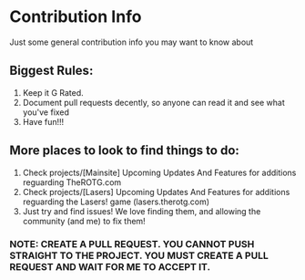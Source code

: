 # Contribution Info
Just some general contribution info you may want to know about

## Biggest Rules:
1) Keep it G Rated.
2) Document pull requests decently, so anyone can read it and see what you've fixed
3) Have fun!!! 

## More places to look to find things to do:
1) Check projects/[Mainsite] Upcoming Updates And Features for additions reguarding TheROTG.com
2) Check projects/[Lasers] Upcoming Updates And Features for additions reguarding the Lasers! game (lasers.therotg.com)
3) Just try and find issues! We love finding them, and allowing the community (and me) to fix them!


### NOTE: CREATE A PULL REQUEST. YOU CANNOT PUSH STRAIGHT TO THE PROJECT. YOU MUST CREATE A PULL REQUEST AND WAIT FOR ME TO ACCEPT IT. 
